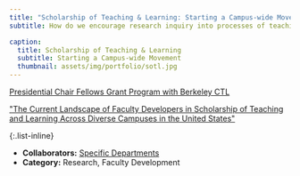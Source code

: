 ```yaml
---
title: "Scholarship of Teaching & Learning: Starting a Campus-wide Movement"
subtitle: How do we encourage research inquiry into processes of teaching & learning?

caption:
  title: Scholarship of Teaching & Learning
  subtitle: Starting a Campus-wide Movement
  thumbnail: assets/img/portfolio/sotl.jpg
---
```


[Presidential Chair Fellows Grant Program with Berkeley CTL](https://teaching.berkeley.edu/programs/presidential-chair-fellows-grant-program)

["The Current Landscape of Faculty Developers in Scholarship of Teaching and Learning Across Diverse Campuses in the United States"](https://link.springer.com/article/10.1007/s10755-023-09666-5)


{:.list-inline}
- **Collaborators:** [Specific Departments](https://teaching.berkeley.edu/programs/presidential-chair-fellows-grant-program)
- **Category:** Research, Faculty Development
